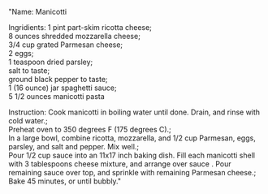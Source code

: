 "Name:
Manicotti

Ingridients: 
1 pint part-skim ricotta cheese;  
8 ounces shredded mozzarella cheese;  
3/4 cup grated Parmesan cheese;  
2 eggs;  
1 teaspoon dried parsley;  
salt to taste;  
ground black pepper to taste;  
1 (16 ounce) jar spaghetti sauce;  
5 1/2 ounces manicotti pasta

Instruction: 
Cook manicotti in boiling water until done. Drain, and rinse with cold 
water.;  
Preheat oven to 350 degrees F (175 degrees C).;  
In a large bowl, combine ricotta, mozzarella, and 1/2 cup Parmesan, eggs, 
parsley, and salt and pepper. Mix well.;  
Pour 1/2 cup sauce into an 11x17 inch baking dish. Fill each manicotti 
shell with 3 tablespoons cheese mixture, and arrange over sauce . Pour 
remaining sauce over top, and sprinkle with remaining Parmesan cheese.;  
Bake 45 minutes, or until bubbly."
